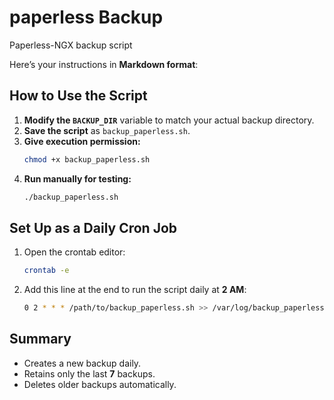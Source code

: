 # paperless Backup
Paperless-NGX backup script

Here’s your instructions in **Markdown format**:

## **How to Use the Script**
1. **Modify the `BACKUP_DIR`** variable to match your actual backup directory.
2. **Save the script** as `backup_paperless.sh`.
3. **Give execution permission:**
   ```bash
   chmod +x backup_paperless.sh
   ```
4. **Run manually for testing:**
   ```bash
   ./backup_paperless.sh
   ```

## **Set Up as a Daily Cron Job**
1. Open the crontab editor:
   ```bash
   crontab -e
   ```
2. Add this line at the end to run the script daily at **2 AM**:
   ```bash
   0 2 * * * /path/to/backup_paperless.sh >> /var/log/backup_paperless.log 2>&1
   ```

## **Summary**
- Creates a new backup daily.
- Retains only the last **7** backups.
- Deletes older backups automatically.

